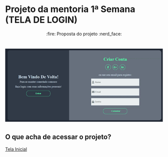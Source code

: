 # Projeto da mentoria 1ª Semana (TELA DE LOGIN)

 <p align="center"> 
 :fire: Proposta do projeto :nerd_face:
</p>

 <h1 align="center">
  <img alt="shift_alt" title="#shift_alt" src="./img/tela_login.gif" />
</h1>

<h2>O que acha de acessar o projeto? </h2> 
<a href="https://oscarlojr.github.io/tela_login/?">Tela Inicial</a>
